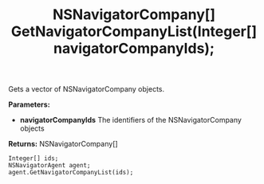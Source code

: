 ﻿---
uid: crmscript_ref_NSNavigatorAgent_GetNavigatorCompanyList
title: NSNavigatorCompany[] GetNavigatorCompanyList(Integer[]  navigatorCompanyIds);
intellisense: NSNavigatorAgent.GetNavigatorCompanyList
keywords: NSNavigatorAgent, GetNavigatorCompanyList
so.topic: reference
---

Gets a vector of NSNavigatorCompany objects.

**Parameters:**
 - **navigatorCompanyIds** The identifiers of the NSNavigatorCompany objects

**Returns:** NSNavigatorCompany[]

```crmscript
Integer[] ids;
NSNavigatorAgent agent;
agent.GetNavigatorCompanyList(ids);
```

